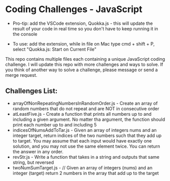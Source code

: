 # Coding Challenges - JavaScript

* Pro-tip: add the VSCode extension, Quokka.js - this will update the result of your code in real time so you don't have to keep running it in the console
- To use: add the extension, while in file on Mac type cmd + shift + P, select "Quokka.js: Start on Current File"

This repo contains multiple files each containing a unique JavaScript coding challenge. I will update this repo with more challenges and ways to solve. If you think of another way to solve a challenge, please message or send a merge request.

## Challenges List:
- arrayOfNonRepeatingNumbersInRandomOrder.js - Create an array of random numbers that do not repeat and are NOT in consecutive order
- atLeastFive.js - Create a function that prints all numbers up to and including a given argument. No matter tha argument, the function should print each number up to and including 5
- indicesOfNumsAddToTar.js - Given an array of integers nums and an integer target, return indices of the two numbers such that they add up to target. You may assume that each input would have exactly one solution, and you may not use the same element twice. You can return the answer in any order.
- revStr.js - Write a function that takes in a string and outputs that same string, but reversed
- twoNumSumTarget.js - // Given an array of integers (nums) and an integer (target) return 2 numbers in the array that add up to the target


